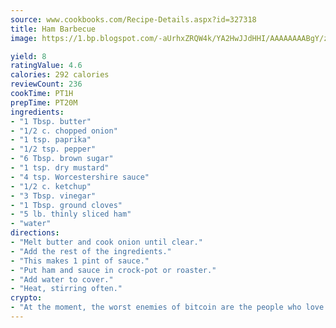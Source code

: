 ```yaml
---
source: www.cookbooks.com/Recipe-Details.aspx?id=327318
title: Ham Barbecue
image: https://1.bp.blogspot.com/-aUrhxZRQW4k/YA2HwJJdHHI/AAAAAAAABgY/z2R8OXCxqDoBQtRn-q-fHG8g9_G4G1HBwCLcBGAsYHQ/s320/13.png

yield: 8
ratingValue: 4.6
calories: 292 calories
reviewCount: 236
cookTime: PT1H
prepTime: PT20M
ingredients:
- "1 Tbsp. butter"
- "1/2 c. chopped onion"
- "1 tsp. paprika"
- "1/2 tsp. pepper"
- "6 Tbsp. brown sugar"
- "1 tsp. dry mustard"
- "4 tsp. Worcestershire sauce"
- "1/2 c. ketchup"
- "3 Tbsp. vinegar"
- "1 Tbsp. ground cloves"
- "5 lb. thinly sliced ham"
- "water"
directions:
- "Melt butter and cook onion until clear."
- "Add the rest of the ingredients."
- "This makes 1 pint of sauce."
- "Put ham and sauce in crock-pot or roaster."
- "Add water to cover."
- "Heat, stirring often."
crypto:
- "At the moment, the worst enemies of bitcoin are the people who love bitcoin."
---
```

